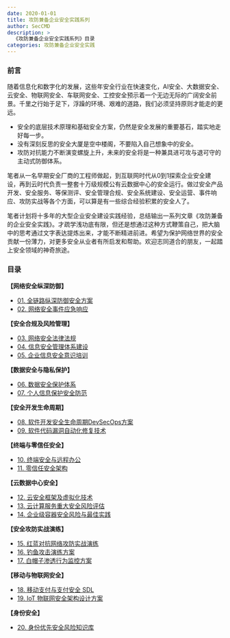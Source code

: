 ```yaml
---
date: 2020-01-01
title: 攻防兼备企业安全实践系列
author: SecCMD
description: >
  《攻防兼备企业安全实践系列》目录
categories: 攻防兼备企业安全实践
---
```


### 前言

随着信息化和数字化的发展，这些年安全行业在快速变化，AI安全、大数据安全、云安全、物联网安全、车联网安全、工控安全预示着一个无边无际的广阔安全前景。千里之行始于足下，浮躁的环境、艰难的道路，我们必须坚持原则才能走的更远。

- 安全的底层技术原理和基础安全方案，仍然是安全发展的重要基石，踏实地走好每一步。
- 没有深刻反思的安全大厦是空中楼阁，不要陷入自己想象中的安全。
- 攻防对抗能力不断演变螺旋上升，未来的安全将是一种兼具进可攻与退可守的主动式防御体系。

笔者从一名早期安全厂商的工程师做起，到互联网时代从0到1探索企业安全建设，再到云时代负责一整套十万级规模公有云数据中心的安全运行。做过安全产品开发、安全服务、等保测评、安全管理合规、安全系统建设、安全运营、事件响应、攻防实战等各个方面，可以算是有一些综合经验积累的安全人了。

笔者计划将十多年的大型企业安全建设实践经验，总结输出一系列文章《攻防兼备的企业安全实践》。才疏学浅功底有限，但还是想通过这种方式鞭策自己，把大脑中的思考通过文字表达提炼出来，才能不断精进前进。希望为保护网络世界的安全贡献一份薄力，对更多安全从业者有所启发和帮助。欢迎志同道合的朋友，一起踏上安全领域的神奇旅途。

### 目录

**【网络安全纵深防御】**

*   [01. 全链路纵深防御安全方案](defense-in-depth-security-solution)
*   [02. 网络安全事件应急响应](security-incident-response.md)

**【安全合规及风险管理】**

-   [03. 网络安全法律法规](cybersecurity-laws)
-   [04. 信息安全管理体系建设](information-security-management-system)
-   [05. 企业信息安全意识培训](information-security-awareness-training)

**【数据安全与隐私保护】**

-   [06. 数据安全保护体系](data-security-protection-system)
-   [07. 个人信息保护安全防范](personal-information-protection)

**【安全开发生命周期】**

-   [08. 软件开发安全生命周期DevSecOps方案](devsecops-security-solution)
-   [09. 软件代码漏洞自动化修复技术](software-code-vulnerability-automated-repair-technology)

**【终端与零信任安全】**

-   [10. 终端安全与远程办公](terminal-and-remote-office-security)
-   [11. 零信任安全架构](zero-trust-security-architecture)

**【云数据中心安全】**

-   [12. 云安全框架及虚拟化技术](cloud-security-framework-and-virtualization-technology)
-   [13. 云计算服务重大安全风险评估](major-security-risk-assessment-of-cloud-computing-services)
-   [14. 企业级容器安全风险与最佳实践](container-security-risks-and-best-practices)

**【安全攻防实战演练】**

-   [15. 红蓝对抗网络攻防实战演练](red-blue-attack-and-defense-practice)
-   [16. 钓鱼攻击演练方案](phishing-attack-drill-plan)
-   [17. 白帽子渗透行为监控方案](white-hat-penetration-behavior-monitoring-solution)

**【移动与物联网安全】**

-   [18. 移动支付与支付安全 SDL](mobile-and-payment-security)
-   [19. IoT 物联网安全架构设计方案](iot-security-architecture-design-solution)

**【身份安全】**

-   [20. 身份优先安全风险知识库](idsec)
